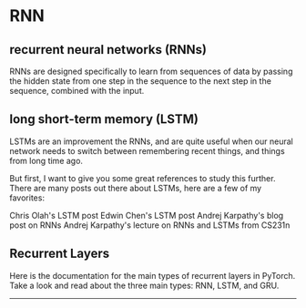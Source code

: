 # RNN

##  recurrent neural networks (RNNs) 
RNNs are designed specifically to learn from sequences of data by passing the hidden state from one step in the sequence to the next step in the sequence, combined with the input.  

## long short-term memory (LSTM)
LSTMs are an improvement the RNNs, and are quite useful when our neural network needs to switch between remembering recent things, and things from long time ago.


But first, I want to give you some great references to study this further. There are many posts out there about LSTMs, here are a few of my favorites:

Chris Olah's LSTM post
Edwin Chen's LSTM post
Andrej Karpathy's blog post on RNNs
Andrej Karpathy's lecture on RNNs and LSTMs from CS231n

## Recurrent Layers
Here is the documentation for the main types of recurrent layers in PyTorch. Take a look and read about the three main types: RNN, LSTM, and GRU.

---
